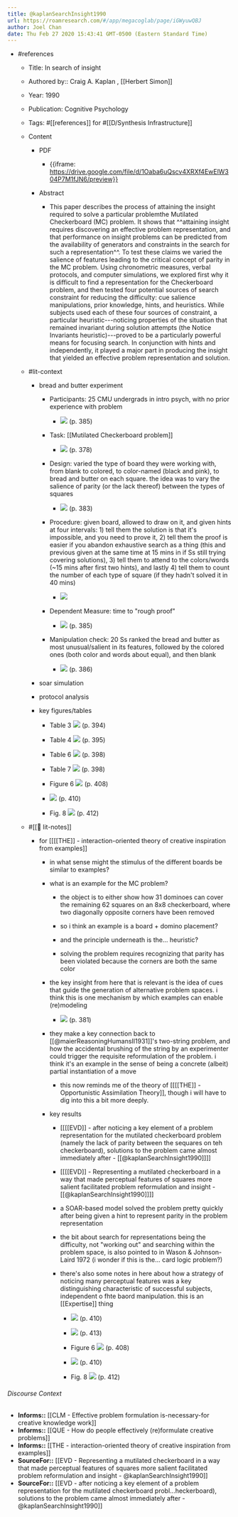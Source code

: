 ```yaml
---
title: @kaplanSearchInsight1990
url: https://roamresearch.com/#/app/megacoglab/page/iGWyuwQBJ
author: Joel Chan
date: Thu Feb 27 2020 15:43:41 GMT-0500 (Eastern Standard Time)
---
```


- #references

    - Title: In search of insight

    - Authored by::  Craig A. Kaplan ,  [[Herbert Simon]]

    - Year: 1990

    - Publication: Cognitive Psychology

    - Tags: #[[references]] for #[[D/Synthesis Infrastructure]]

    - Content

        - PDF

            - {{iframe: https://drive.google.com/file/d/1Oaba6uQscv4XRXf4EwElW304P7M1fJN6/preview}}

        - Abstract

            - This paper describes the process of attaining the insight required to solve a particular problemthe Mutilated Checkerboard (MC) problem. It shows that ^^attaining insight requires discovering an effective problem representation, and that performance on insight problems can be predicted from the availability of generators and constraints in the search for such a representation^^. To test these claims we varied the salience of features leading to the critical concept of parity in the MC problem. Using chronometric measures, verbal protocols, and computer simulations, we explored first why it is difficult to find a representation for the Checkerboard problem, and then tested four potential sources of search constraint for reducing the difficulty: cue salience manipulations, prior knowledge, hints, and heuristics. While subjects used each of these four sources of constraint, a particular heuristic---noticing properties of the situation that remained invariant during solution attempts (the Notice Invariants heuristic)---proved to be a particularly powerful means for focusing search. In conjunction with hints and independently, it played a major part in producing the insight that yielded an effective problem representation and solution.

    - #lit-context

        - bread and butter experiment

            - Participants: 25 CMU undergrads in intro psych, with no prior experience with problem

                - ![](https://firebasestorage.googleapis.com/v0/b/firescript-577a2.appspot.com/o/imgs%2Fapp%2Fmegacoglab%2Fm1CHLm1_M6.png?alt=media&token=badbb145-1b9d-42af-806a-4a829b182863) (p. 385)

            - Task: [[Mutilated Checkerboard problem]]

                - ![](https://firebasestorage.googleapis.com/v0/b/firescript-577a2.appspot.com/o/imgs%2Fapp%2Fmegacoglab%2Fp9OrPI6fyB.png?alt=media&token=be87174f-1730-48cd-9ab1-d3bff2388062) (p. 378)

            - Design: varied the type of board they were working with, from blank to colored, to color-named (black and pink), to bread and butter on each square. the idea was to vary the salience of parity (or the lack thereof) between the types of squares

                - ![](https://firebasestorage.googleapis.com/v0/b/firescript-577a2.appspot.com/o/imgs%2Fapp%2Fmegacoglab%2FLRG-wH0UTG.png?alt=media&token=674856af-594b-4120-be1a-11967086eaa7) (p. 383)

            - Procedure: given board, allowed to draw on it, and given hints at four intervals: 1) tell them the solution is that it's impossible, and you need to prove it, 2) tell them the proof is easier if you abandon exhaustive search as a thing (this and previous given at the same time at 15 mins in if Ss still trying covering solutions), 3) tell them to attend to the colors/words (~15 mins after first two hints), and lastly 4) tell them to count the number of each type of square (if they hadn't solved it in 40 mins)

                - ![](https://firebasestorage.googleapis.com/v0/b/firescript-577a2.appspot.com/o/imgs%2Fapp%2Fmegacoglab%2F4WLq-S_pU9.png?alt=media&token=2f2786da-a9a3-4c7e-bc51-777c6276b2f5)

            - Dependent Measure: time to "rough proof"

                - ![](https://firebasestorage.googleapis.com/v0/b/firescript-577a2.appspot.com/o/imgs%2Fapp%2Fmegacoglab%2F6Nq7pvsepV.png?alt=media&token=7e8c53a3-a17b-4200-a0bf-2d16563b359f) (p. 385)

            - Manipulation check: 20 Ss ranked the bread and butter as most unusual/salient in its features, followed by the colored ones (both color and words about equal), and then blank

                - ![](https://firebasestorage.googleapis.com/v0/b/firescript-577a2.appspot.com/o/imgs%2Fapp%2Fmegacoglab%2FcyBkGvAW3d.png?alt=media&token=e08f69c1-6247-4663-b8bd-5dea4cf5af53) (p. 386)

        - soar simulation

        - protocol analysis

        - key figures/tables

            - Table 3
![](https://firebasestorage.googleapis.com/v0/b/firescript-577a2.appspot.com/o/imgs%2Fapp%2Fmegacoglab%2Fw4auCc1oW0.png?alt=media&token=2fce1232-9dd2-4e64-9b42-a9d3226bf652) (p. 394)

            - Table 4
![](https://firebasestorage.googleapis.com/v0/b/firescript-577a2.appspot.com/o/imgs%2Fapp%2Fmegacoglab%2Fs1u4osE8JN.png?alt=media&token=eca61577-f161-4fa8-88df-3128590385ab) (p. 395)

            - Table 6
![](https://firebasestorage.googleapis.com/v0/b/firescript-577a2.appspot.com/o/imgs%2Fapp%2Fmegacoglab%2FYtC-v-gTif.png?alt=media&token=9099a837-bf1e-4531-a5bc-791766f1f049) (p. 398)

            - Table 7
![](https://firebasestorage.googleapis.com/v0/b/firescript-577a2.appspot.com/o/imgs%2Fapp%2Fmegacoglab%2FAQ9RsWRTsx.png?alt=media&token=7fd67168-0d9a-4184-8173-11bf50cf99b9) (p. 398)

            - Figure 6
![](https://firebasestorage.googleapis.com/v0/b/firescript-577a2.appspot.com/o/imgs%2Fapp%2Fmegacoglab%2F_O11j2AgQ7.png?alt=media&token=fbbd7522-7d47-480b-8ce4-89a95775956e) (p. 408)

            - ![](https://firebasestorage.googleapis.com/v0/b/firescript-577a2.appspot.com/o/imgs%2Fapp%2Fmegacoglab%2FBm_asfvVX9.png?alt=media&token=0d66f02d-0bbd-47ca-afa0-bf91fcedac8b) (p. 410)

            - Fig. 8
![](https://firebasestorage.googleapis.com/v0/b/firescript-577a2.appspot.com/o/imgs%2Fapp%2Fmegacoglab%2FXGj2PTDSf_.png?alt=media&token=13b8bc67-8e3d-4e11-93c8-37b82f5a85ab) (p. 412)

    - #[[📝 lit-notes]]

        - for [[[[THE]] - interaction-oriented theory of creative inspiration from examples]]

            - in what sense might the stimulus of the different boards be similar to examples?

            - what is an example for the MC problem?

                - the object is to either show how 31 dominoes can cover the remaining 62 squares on an 8x8 checkerboard, where two diagonally opposite corners have been removed

                - so i think an example is a board + domino placement?

                - and the principle underneath is the... heuristic?

                - solving the problem requires recognizing that parity has been violated because the corners are both the same color

            - the key insight from here that is relevant is the idea of cues that guide the generation of alternative problem spaces. i think this is one mechanism by which examples can enable (re)modeling

                - ![](https://firebasestorage.googleapis.com/v0/b/firescript-577a2.appspot.com/o/imgs%2Fapp%2Fmegacoglab%2FkHMzqyWaRz.png?alt=media&token=47ddf8b4-c94f-474e-99fb-c351371262f2) (p. 381)

            - they make a key connection back to [[@maierReasoningHumansII1931]]'s two-string problem, and how the accidental brushing of the string by an experimenter could trigger the requisite reformulation of the problem. i think it's an example in the sense of being a concrete (albeit) partial instantiation of a move

                - this now reminds me of the theory of [[[[THE]] - Opportunistic Assimilation Theory]], though i will have to dig into this a bit more deeply.

            - key results

                - [[[[EVD]] - after noticing a key element of a problem representation for the mutilated checkerboard problem (namely the lack of parity between the sequares on teh checkerboard), solutions to the problem came almost immediately after - [[@kaplanSearchInsight1990]]]]

                - [[[[EVD]] - Representing a mutilated checkerboard in a way that made perceptual features of squares more salient facilitated problem reformulation and insight - [[@kaplanSearchInsight1990]]]]

                - a SOAR-based model solved the problem pretty quickly after being given a hint to represent parity in the problem representation

                - the bit about search for representations being the difficulty, not "working out" and searching within the problem space, is also pointed to in Wason & Johnson-Laird 1972 (i wonder if this is the... card logic problem?)

                - there's also some notes in here about how a strategy of noticing many perceptual features was a key distinguishing characteristic of successful subjects, independent o fhte baord manipulation. this is an [[Expertise]] thing

                    - ![](https://firebasestorage.googleapis.com/v0/b/firescript-577a2.appspot.com/o/imgs%2Fapp%2Fmegacoglab%2FaIe14furWG.png?alt=media&token=5c3896c0-3255-4908-be5d-155ba9c9ccd1) (p. 410)

                    - ![](https://firebasestorage.googleapis.com/v0/b/firescript-577a2.appspot.com/o/imgs%2Fapp%2Fmegacoglab%2FTWwx4EFHvT.png?alt=media&token=5fdd9db5-55d1-4ded-b8e7-4f88345785f4) (p. 413)

                    - Figure 6
![](https://firebasestorage.googleapis.com/v0/b/firescript-577a2.appspot.com/o/imgs%2Fapp%2Fmegacoglab%2F_O11j2AgQ7.png?alt=media&token=fbbd7522-7d47-480b-8ce4-89a95775956e) (p. 408)

                    - ![](https://firebasestorage.googleapis.com/v0/b/firescript-577a2.appspot.com/o/imgs%2Fapp%2Fmegacoglab%2FBm_asfvVX9.png?alt=media&token=0d66f02d-0bbd-47ca-afa0-bf91fcedac8b) (p. 410)

                    - Fig. 8
![](https://firebasestorage.googleapis.com/v0/b/firescript-577a2.appspot.com/o/imgs%2Fapp%2Fmegacoglab%2FXGj2PTDSf_.png?alt=media&token=13b8bc67-8e3d-4e11-93c8-37b82f5a85ab) (p. 412)

###### Discourse Context

- **Informs::** [[CLM - Effective problem formulation is-necessary-for creative knowledge work]]
- **Informs::** [[QUE - How do people effectively (re)formulate creative problems]]
- **Informs::** [[THE - interaction-oriented theory of creative inspiration from examples]]
- **SourceFor::** [[EVD - Representing a mutilated checkerboard in a way that made perceptual features of squares more salient facilitated problem reformulation and insight - @kaplanSearchInsight1990]]
- **SourceFor::** [[EVD - after noticing a key element of a problem representation for the mutilated checkerboard probl...heckerboard), solutions to the problem came almost immediately after - @kaplanSearchInsight1990]]
